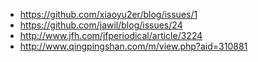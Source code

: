 * https://github.com/xiaoyu2er/blog/issues/1
* https://github.com/jawil/blog/issues/24
* http://www.jfh.com/jfperiodical/article/3224
* http://www.qingpingshan.com/m/view.php?aid=310881